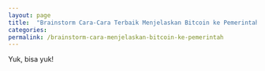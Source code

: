 ```yaml
---
layout: page
title:  "Brainstorm Cara-Cara Terbaik Menjelaskan Bitcoin ke Pemerintah"
categories:
permalink: /brainstorm-cara-menjelaskan-bitcoin-ke-pemerintah
---
```


Yuk, bisa yuk!